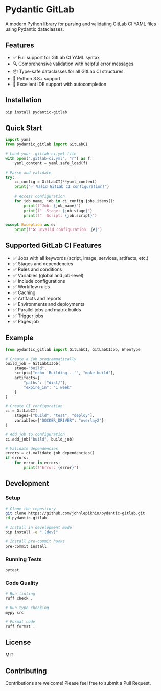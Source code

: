 # Pydantic GitLab

A modern Python library for parsing and validating GitLab CI YAML files using Pydantic dataclasses.

## Features

- ✅ Full support for GitLab CI YAML syntax
- 🔍 Comprehensive validation with helpful error messages
- 📦 Type-safe dataclasses for all GitLab CI structures
- 🐍 Python 3.8+ support
- 📝 Excellent IDE support with autocompletion

## Installation

```bash
pip install pydantic-gitlab
```

## Quick Start

```python
import yaml
from pydantic_gitlab import GitLabCI

# Load your .gitlab-ci.yml file
with open(".gitlab-ci.yml", "r") as f:
    yaml_content = yaml.safe_load(f)

# Parse and validate
try:
    ci_config = GitLabCI(**yaml_content)
    print("✅ Valid GitLab CI configuration!")
    
    # Access configuration
    for job_name, job in ci_config.jobs.items():
        print(f"Job: {job_name}")
        print(f"  Stage: {job.stage}")
        print(f"  Script: {job.script}")
        
except Exception as e:
    print(f"❌ Invalid configuration: {e}")
```

## Supported GitLab CI Features

- ✅ Jobs with all keywords (script, image, services, artifacts, etc.)
- ✅ Stages and dependencies
- ✅ Rules and conditions
- ✅ Variables (global and job-level)
- ✅ Include configurations
- ✅ Workflow rules
- ✅ Caching
- ✅ Artifacts and reports
- ✅ Environments and deployments
- ✅ Parallel jobs and matrix builds
- ✅ Trigger jobs
- ✅ Pages job

## Example

```python
from pydantic_gitlab import GitLabCI, GitLabCIJob, WhenType

# Create a job programmatically
build_job = GitLabCIJob(
    stage="build",
    script=["echo 'Building...'", "make build"],
    artifacts={
        "paths": ["dist/"],
        "expire_in": "1 week"
    }
)

# Create CI configuration
ci = GitLabCI(
    stages=["build", "test", "deploy"],
    variables={"DOCKER_DRIVER": "overlay2"}
)

# Add job to configuration
ci.add_job("build", build_job)

# Validate dependencies
errors = ci.validate_job_dependencies()
if errors:
    for error in errors:
        print(f"Error: {error}")
```

## Development

### Setup

```bash
# Clone the repository
git clone https://github.com/johnlepikhin/pydantic-gitlab.git
cd pydantic-gitlab

# Install in development mode
pip install -e ".[dev]"

# Install pre-commit hooks
pre-commit install
```

### Running Tests

```bash
pytest
```

### Code Quality

```bash
# Run linting
ruff check .

# Run type checking
mypy src

# Format code
ruff format .
```

## License

MIT

## Contributing

Contributions are welcome! Please feel free to submit a Pull Request.
